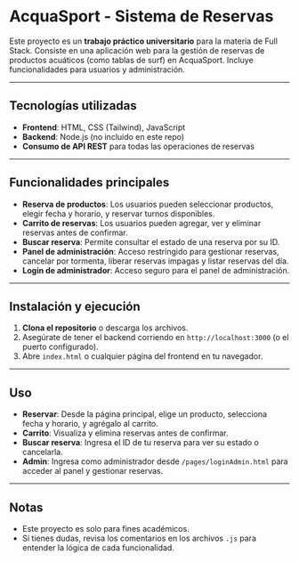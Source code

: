 # AcquaSport - Sistema de Reservas

Este proyecto es un **trabajo práctico universitario** para la materia de Full Stack. Consiste en una aplicación web para la gestión de reservas de productos acuáticos (como tablas de surf) en AcquaSport. Incluye funcionalidades para usuarios y administración.

---

## Tecnologías utilizadas

- **Frontend**: HTML, CSS (Tailwind), JavaScript
- **Backend**: Node.js (no incluido en este repo)
- **Consumo de API REST** para todas las operaciones de reservas

---

## Funcionalidades principales

- **Reserva de productos**: Los usuarios pueden seleccionar productos, elegir fecha y horario, y reservar turnos disponibles.
- **Carrito de reservas**: Los usuarios pueden agregar, ver y eliminar reservas antes de confirmar.
- **Buscar reserva**: Permite consultar el estado de una reserva por su ID.
- **Panel de administración**: Acceso restringido para gestionar reservas, cancelar por tormenta, liberar reservas impagas y listar reservas del día.
- **Login de administrador**: Acceso seguro para el panel de administración.

---


## Instalación y ejecución

1. **Clona el repositorio** o descarga los archivos.
2. Asegúrate de tener el backend corriendo en `http://localhost:3000` (o el puerto configurado).
3. Abre `index.html` o cualquier página del frontend en tu navegador.

---

## Uso

- **Reservar**: Desde la página principal, elige un producto, selecciona fecha y horario, y agrégalo al carrito.
- **Carrito**: Visualiza y elimina reservas antes de confirmar.
- **Buscar reserva**: Ingresa el ID de tu reserva para ver su estado o cancelarla.
- **Admin**: Ingresa como administrador desde `/pages/loginAdmin.html` para acceder al panel y gestionar reservas.

---

## Notas

- Este proyecto es solo para fines académicos.
- Si tienes dudas, revisa los comentarios en los archivos `.js` para entender la lógica de cada funcionalidad.
